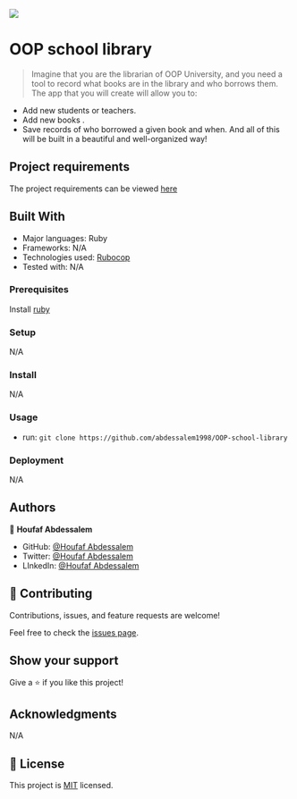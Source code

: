 ![](https://img.shields.io/badge/Microverse-blueviolet)

# OOP school library

> Imagine that you are the librarian of OOP University, and you need a tool to record what books are in the library and who borrows them. The app that you will create will allow you to:

- Add new students or teachers.
- Add new books .
- Save records of who borrowed a given book and when.
And all of this will be built in a beautiful and well-organized way!

## Project requirements

The project requirements can be viewed [here](https://github.com/microverseinc/curriculum-ruby/blob/main/oop/sneak_peek.md)

## Built With

- Major languages: Ruby
- Frameworks: N/A
- Technologies used: [Rubocop](https://rubocop.org/)
- Tested with: N/A

### Prerequisites

Install [ruby](https://www.ruby-lang.org/en/)

### Setup

N/A

### Install

N/A

### Usage

- run: `git clone https://github.com/abdessalem1998/OOP-school-library`

### Deployment

N/A

## Authors

👤 **Houfaf Abdessalem**

- GitHub: [@Houfaf Abdessalem](https://github.com/abdessalem1998)
- Twitter: [@Houfaf Abdessalem](https://twitter.com/HAbdssalem)
- LInkedIn: [@Houfaf Abdessalem](https://www.linkedin.com/in/houfafabdessalem/)

## 🤝 Contributing

Contributions, issues, and feature requests are welcome!

Feel free to check the [issues page](https://github.com/Hombre2014/Decode-a-morse-code).

## Show your support

Give a ⭐️ if you like this project!

## Acknowledgments

N/A

## 📝 License

This project is [MIT](./license.md) licensed.
